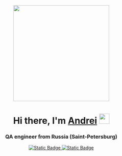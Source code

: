 <div id="header" align="center">
<img src="https://i.giphy.com/media/v1.Y2lkPTc5MGI3NjExYTV0Mnc4YnZ5cmlqbTE3NmFnOTg4ZG5oMzdkdXRwajNyZXJtOTQ1OSZlcD12MV9pbnRlcm5hbF9naWZfYnlfaWQmY3Q9Zw/ZmrLi7eC703u/giphy.gif" width="300"/>
</div>
<h1 align="center">Hi there, I'm <a href="https://spb.hh.ru/resume/16ea14f5ff0cce0b210039ed1f574530673261" target="_blank"> Andrei</a> 
<img src="https://github.com/blackcater/blackcater/raw/main/images/Hi.gif" height="32"/></h1>
<h3 align="center">QA engineer from Russia (Saint-Petersburg)</h3>
<div align="center">
<a href="https://t.me/your_reflections_API" target="_blank">
<img alt="Static Badge" src="https://img.shields.io/badge/Telegram-blue?style=for-the-badge">
</a>
<a href="https://wa.me/89811445303" target="_blank">
<img alt="Static Badge" src="https://img.shields.io/badge/Whats'Up-lightgreen?style=for-the-badge">
</a>
</div>
